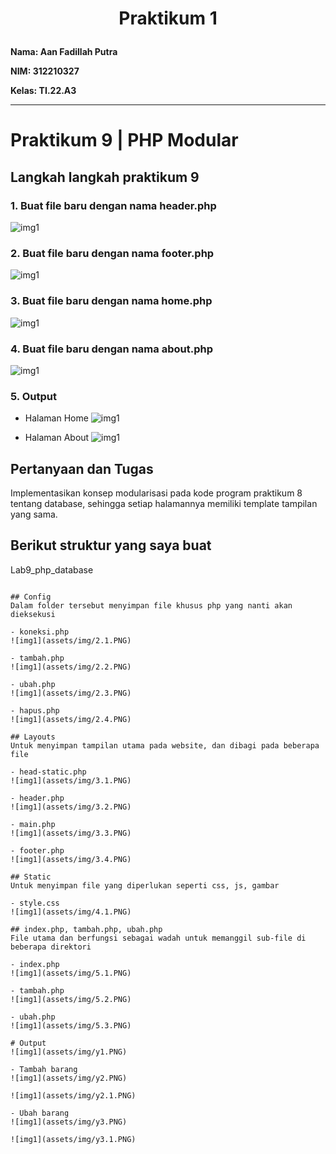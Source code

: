 <h1 <p align="center"><b>Praktikum 1</b></p></h1> 

**Nama: Aan Fadillah Putra**

**NIM: 312210327**

**Kelas: TI.22.A3**

---


# Praktikum 9 | PHP Modular

## Langkah langkah praktikum 9

### 1. Buat file baru dengan nama header.php
![img1](assets/img/header.PNG)

### 2. Buat file baru dengan nama footer.php
![img1](assets/img/footer.PNG)

### 3. Buat file baru dengan nama home.php
![img1](assets/img/home.PNG)

### 4. Buat file baru dengan nama about.php
![img1](assets/img/about.PNG)

### 5. Output
- Halaman Home
![img1](assets/img/o1.PNG)

- Halaman About
![img1](assets/img/o2.PNG)

## Pertanyaan dan Tugas
Implementasikan konsep modularisasi pada kode program praktikum 8 tentang database, sehingga setiap halamannya memiliki template tampilan yang sama.

## Berikut struktur yang saya buat
Lab9_php_database
```

## Config 
Dalam folder tersebut menyimpan file khusus php yang nanti akan dieksekusi

- koneksi.php
![img1](assets/img/2.1.PNG)

- tambah.php
![img1](assets/img/2.2.PNG)

- ubah.php
![img1](assets/img/2.3.PNG)

- hapus.php
![img1](assets/img/2.4.PNG)

## Layouts
Untuk menyimpan tampilan utama pada website, dan dibagi pada beberapa file

- head-static.php
![img1](assets/img/3.1.PNG)

- header.php
![img1](assets/img/3.2.PNG)

- main.php
![img1](assets/img/3.3.PNG)

- footer.php
![img1](assets/img/3.4.PNG)

## Static
Untuk menyimpan file yang diperlukan seperti css, js, gambar

- style.css
![img1](assets/img/4.1.PNG)

## index.php, tambah.php, ubah.php
File utama dan berfungsi sebagai wadah untuk memanggil sub-file di beberapa direktori

- index.php
![img1](assets/img/5.1.PNG)

- tambah.php
![img1](assets/img/5.2.PNG)

- ubah.php
![img1](assets/img/5.3.PNG)

# Output
![img1](assets/img/y1.PNG)

- Tambah barang
![img1](assets/img/y2.PNG)

![img1](assets/img/y2.1.PNG)

- Ubah barang
![img1](assets/img/y3.PNG)

![img1](assets/img/y3.1.PNG)
